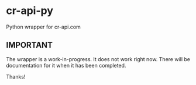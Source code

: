 # cr-api-py
Python wrapper for cr-api.com


## IMPORTANT

The wrapper is a work-in-progress. It does not work right now. There will be documentation for it when it has been completed.

Thanks!